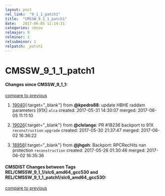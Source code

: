 ```yaml
---
layout: post
rel_link:  "9_1_1_patch1"
title:  "CMSSW_9_1_1_patch1"
date:   2017-06-05 11:14:31
categories: cmssw
relmajor: 9
relminor: 1
relsubminor: 1
relpatch: _patch1
---
```


# CMSSW_9_1_1_patch1
#### Changes since CMSSW_9_1_1:
[compare to previous](https://github.com/cms-sw/cmssw/compare/CMSSW_9_1_1...CMSSW_9_1_1_patch1)



1. [19040](http://github.com/cms-sw/cmssw/pull/19040){:target="_blank"}  from **@kpedro88**: update HBHE raddam parameters [91X] `alca`  created: 2017-05-31 14:30:07 merged: 2017-06-05 11:11:10

2. [19026](http://github.com/cms-sw/cmssw/pull/19026){:target="_blank"}  from **@clelange**: PR #18236 backport to 91X `reconstruction`  `upgrade`  created: 2017-05-30 21:37:47 merged: 2017-06-02 16:36:22

3. [18956](http://github.com/cms-sw/cmssw/pull/18956){:target="_blank"}  from **@jhgoh**: Backport: RPCRecHits nan protection  `reconstruction`  created: 2017-05-26 01:30:46 merged: 2017-06-02 16:35:36

#### CMSDIST Changes between Tags REL/CMSSW_9_1_1/slc6_amd64_gcc530 and REL/CMSSW_9_1_1_patch1/slc6_amd64_gcc530:
[compare to previous](https://github.com/cms-sw/cmsdist/compare/REL/CMSSW_9_1_1/slc6_amd64_gcc530...REL/CMSSW_9_1_1_patch1/slc6_amd64_gcc530)


